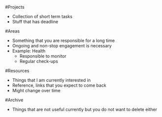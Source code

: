 
#Projects 
- Collection of short term tasks
- Stuff that has deadline

#Areas
- Something that you are responsible for a long time
- Ongoing and non-stop engagement is necessary
- Example: Health
	- Responsible to monitor
	- Regular check-ups

#Resources
- Things that I am currently interested in
- Reference, links that you expect to come back
- Might change over time

#Archive
- Things that are not useful currently but you do not want to delete either
